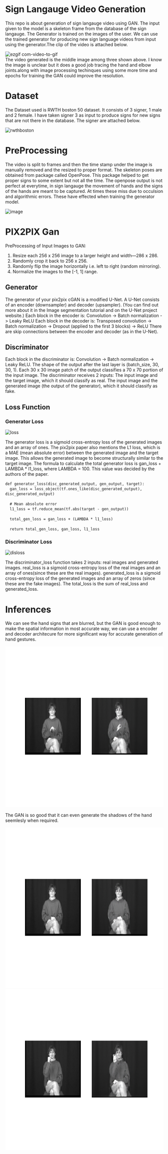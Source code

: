 # Sign Langauge Video Generation





This repo is about generation of sign langauge video using GAN. The input given to the model is a skeleton frame from the database of the sign langauge. The Generator is trained on the images of the user. We can use the trained generator for producing new sign language videos from input using the generator.The clip of the video is attached below.

![ezgif com-video-to-gif](https://user-images.githubusercontent.com/48018142/70105307-72fed500-1666-11ea-8cfd-3532f6791c0f.gif)
<br> The video generated is the middle image among three shown above. I know the image is unclear but it does a good job tracing the hand and elbow joints.along with image processing techinques using some more time and epochs for training the GAN could improve the resolution.





# Dataset

The Dataset used is RWTH boston 50 dataset. It consists of 3 signer, 1 male and 2 female. I have taken signer 3 as input to produce signs for new signs that are not there in the database. The signer are attached below.

![rwthboston](https://user-images.githubusercontent.com/48018142/163719274-95d07b72-0ed5-429a-807d-fdd98b52135f.JPG)


# PreProcessing
The video is split to frames and then the time stamp under the image  is manually removed and the resized to proper format.
The skeleton poses are obtained from package called OpenPose. This package helped to get proper signs to some extent but not all the time. The openpose output is not perfect at everytime, in sign langauge the movement of hands and the signs of the hands are meant to be captured. At times these miss due to occulsion and algorithmic errors. These have effected when training the generator model. 

![image](https://user-images.githubusercontent.com/48018142/163720064-7a30721f-86d6-4dbf-a4f0-3e10ecd6f447.png)


# PIX2PIX Gan


PreProcessing of Input Images to GAN:
1.  Resize each 256 x 256 image to a larger height and width—286 x 286.
2.  Randomly crop it back to 256 x 256.
3.  Randomly flip the image horizontally i.e. left to right (random mirroring).
4.  Normalize the images to the [-1, 1] range.


## Generator
The generator of your pix2pix cGAN is a modified U-Net. A U-Net consists of an encoder (downsampler) and decoder (upsampler). (You can find out more about it in the Image segmentation tutorial and on the U-Net project website.)
Each block in the encoder is: Convolution -> Batch normalization -> Leaky ReLU
Each block in the decoder is: Transposed convolution -> Batch normalization -> Dropout (applied to the first 3 blocks) -> ReLU
There are skip connections between the encoder and decoder (as in the U-Net).


## Discriminator
Each block in the discriminator is: Convolution -> Batch normalization -> Leaky ReLU.
The shape of the output after the last layer is (batch_size, 30, 30, 1).
Each 30 x 30 image patch of the output classifies a 70 x 70 portion of the input image.
The discriminator receives 2 inputs:
The input image and the target image, which it should classify as real.
The input image and the generated image (the output of the generator), which it should classify as fake.



## Loss Function


### Generator Loss
![loss](https://user-images.githubusercontent.com/48018142/163720289-e091c4fc-b8bb-41e6-99f6-de6c63a4bd88.png)

The generator loss is a sigmoid cross-entropy loss of the generated images and an array of ones.
The pix2pix paper also mentions the L1 loss, which is a MAE (mean absolute error) between the generated image and the target image.
This allows the generated image to become structurally similar to the target image.
The formula to calculate the total generator loss is gan_loss + LAMBDA * l1_loss, where LAMBDA = 100. This value was decided by the authors of the paper.

```
def generator_loss(disc_generated_output, gen_output, target):
  gan_loss = loss_object(tf.ones_like(disc_generated_output), disc_generated_output)

  # Mean absolute error
  l1_loss = tf.reduce_mean(tf.abs(target - gen_output))

  total_gen_loss = gan_loss + (LAMBDA * l1_loss)

  return total_gen_loss, gan_loss, l1_loss
```



### Discriminator Loss
![disloss](https://user-images.githubusercontent.com/48018142/163720410-43af0ec8-4558-456b-b797-d1c17c0daa3e.png)

The discriminator_loss function takes 2 inputs: real images and generated images.
real_loss is a sigmoid cross-entropy loss of the real images and an array of ones(since these are the real images).
generated_loss is a sigmoid cross-entropy loss of the generated images and an array of zeros (since these are the fake images).
The total_loss is the sum of real_loss and generated_loss.





# Inferences

We can see the hand signs that are blurred, but the GAN is good enough to make the spatial information in most accurate way, we can use a encoder and decoder architecure for more significant way for accurate generation of hand gestures. 

<img src="https://github.com/saisriteja/SignLangaugeVideoGeneration/blob/main/results/content/frames_generated_train/24.png" width="512" height="512">


The GAN is so good that it can even generate the shadows of the hand seemlesly when required.


<img src="https://github.com/saisriteja/SignLangaugeVideoGeneration/blob/main/results/content/frames_generated_train/4.png" width="512" height="512">
<img src="https://github.com/saisriteja/SignLangaugeVideoGeneration/blob/main/results/content/frames_generated_train/26.png" width="512" height="512">















